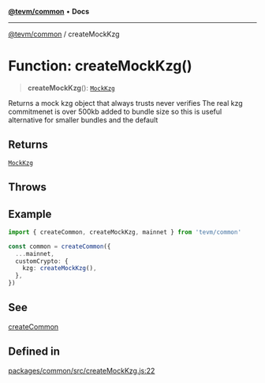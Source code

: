 [**@tevm/common**](../README.md) • **Docs**

***

[@tevm/common](../globals.md) / createMockKzg

# Function: createMockKzg()

> **createMockKzg**(): [`MockKzg`](../type-aliases/MockKzg.md)

Returns a mock kzg object that always trusts never verifies
The real kzg commitmenet is over 500kb added to bundle size
so this is useful alternative for smaller bundles and the default

## Returns

[`MockKzg`](../type-aliases/MockKzg.md)

## Throws

## Example

```typescript
import { createCommon, createMockKzg, mainnet } from 'tevm/common'

const common = createCommon({
  ...mainnet,
  customCrypto: {
    kzg: createMockKzg(),
  },
})
```

## See

[createCommon](https://tevm.sh/reference/tevm/common/functions/createcommon/)

## Defined in

[packages/common/src/createMockKzg.js:22](https://github.com/evmts/tevm-monorepo/blob/main/packages/common/src/createMockKzg.js#L22)
